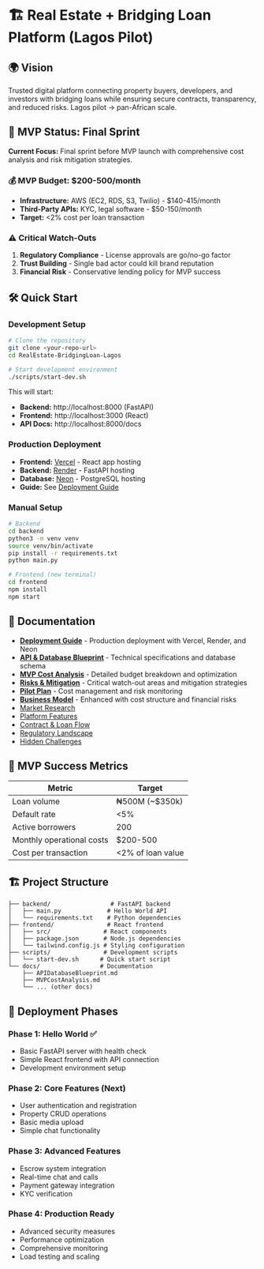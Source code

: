 # 🏗 Real Estate + Bridging Loan Platform (Lagos Pilot)

## 🌍 Vision
Trusted digital platform connecting property buyers, developers, and investors with bridging loans while ensuring secure contracts, transparency, and reduced risks. Lagos pilot → pan-African scale.

## 🚀 MVP Status: Final Sprint
**Current Focus:** Final sprint before MVP launch with comprehensive cost analysis and risk mitigation strategies.

### 💰 MVP Budget: $200-500/month
- **Infrastructure:** AWS (EC2, RDS, S3, Twilio) - $140-415/month
- **Third-Party APIs:** KYC, legal software - $50-150/month
- **Target:** <2% cost per loan transaction

### ⚠️ Critical Watch-Outs
1. **Regulatory Compliance** - License approvals are go/no-go factor
2. **Trust Building** - Single bad actor could kill brand reputation
3. **Financial Risk** - Conservative lending policy for MVP success

## 🛠️ Quick Start

### Development Setup
```bash
# Clone the repository
git clone <your-repo-url>
cd RealEstate-BridgingLoan-Lagos

# Start development environment
./scripts/start-dev.sh
```

This will start:
- **Backend:** http://localhost:8000 (FastAPI)
- **Frontend:** http://localhost:3000 (React)
- **API Docs:** http://localhost:8000/docs

### Production Deployment
- **Frontend:** [Vercel](https://vercel.com) - React app hosting
- **Backend:** [Render](https://render.com) - FastAPI hosting  
- **Database:** [Neon](https://neon.tech) - PostgreSQL hosting
- **Guide:** See [Deployment Guide](./docs/DeploymentGuide.md)

### Manual Setup
```bash
# Backend
cd backend
python3 -m venv venv
source venv/bin/activate
pip install -r requirements.txt
python main.py

# Frontend (new terminal)
cd frontend
npm install
npm start
```

## 📌 Documentation
- [**Deployment Guide**](./docs/DeploymentGuide.md) - Production deployment with Vercel, Render, and Neon
- [**API & Database Blueprint**](./docs/APIDatabaseBlueprint.md) - Technical specifications and database schema
- [**MVP Cost Analysis**](./docs/MVPCostAnalysis.md) - Detailed budget breakdown and optimization
- [**Risks & Mitigation**](./docs/Risks.md) - Critical watch-out areas and mitigation strategies
- [**Pilot Plan**](./docs/PilotPlan.md) - Cost management and risk monitoring
- [**Business Model**](./docs/BusinessModel.md) - Enhanced with cost structure and financial risks
- [Market Research](./docs/MarketResearch.md)
- [Platform Features](./docs/PlatformFeatures.md)
- [Contract & Loan Flow](./docs/ContractLoanFlow.md)
- [Regulatory Landscape](./docs/RegulatoryLandscape.md)
- [Hidden Challenges](./docs/HiddenChallenges.md)

## 🎯 MVP Success Metrics
| Metric | Target |
|-------|--------|
| Loan volume | ₦500M (~$350k) |
| Default rate | <5% |
| Active borrowers | 200 |
| Monthly operational costs | $200-500 |
| Cost per transaction | <2% of loan value |

## 🏗️ Project Structure
```
├── backend/                 # FastAPI backend
│   ├── main.py             # Hello World API
│   └── requirements.txt    # Python dependencies
├── frontend/               # React frontend
│   ├── src/               # React components
│   ├── package.json       # Node.js dependencies
│   └── tailwind.config.js # Styling configuration
├── scripts/               # Development scripts
│   └── start-dev.sh      # Quick start script
└── docs/                 # Documentation
    ├── APIDatabaseBlueprint.md
    ├── MVPCostAnalysis.md
    └── ... (other docs)
```

## 🚀 Deployment Phases

### Phase 1: Hello World ✅
- Basic FastAPI server with health check
- Simple React frontend with API connection
- Development environment setup

### Phase 2: Core Features (Next)
- User authentication and registration
- Property CRUD operations
- Basic media upload
- Simple chat functionality

### Phase 3: Advanced Features
- Escrow system integration
- Real-time chat and calls
- Payment gateway integration
- KYC verification

### Phase 4: Production Ready
- Advanced security measures
- Performance optimization
- Comprehensive monitoring
- Load testing and scaling